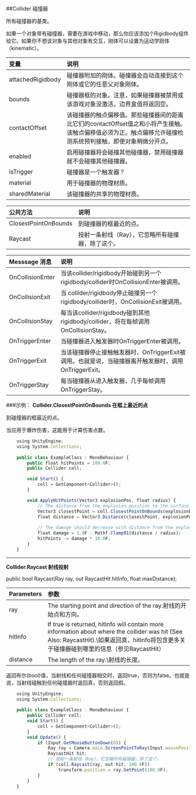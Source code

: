 ##Collider 碰撞器

所有碰撞器的基类。

如果一个对象带有碰撞器，需要在游戏中移动，那么你应该添加个Rigidbody组件给它。如果你不想该对象与其他对象有交互，刚体可以设置为运动学刚体（kinematic）。


|变量|说明|
|:--|:--|
|attachedRigidbody|碰撞器附加的刚体。碰撞器会自动连接到这个刚体或它的任意父对象刚体。|
|bounds|碰撞器框的对象。注意，如果碰撞器被禁用或该游戏对象没激活，边界盒值将返回空。|
|contactOffset|该碰撞器的触点偏移值。那些碰撞器间的距离比它们的contactOffset值之和小将产生接触。该触点偏移值必须为正。触点偏移允许碰撞检测系统预判接触，即使对象稍微分开点。|
|enabled|启用碰撞器将会碰撞其他碰撞器，禁用碰撞器就不会碰撞其他碰撞器。|
|isTrigger|碰撞器是一个触发器？|
|material|用于碰撞器的物理材质。|
|sharedMaterial|该碰撞器的共享的物理材质。|


|公共方法|说明|
|:--|:--|
|ClosestPointOnBounds|到碰撞器的框最近的点。|
|Raycast|投射一条射线（Ray），它忽略所有碰撞器，除了这个。|

|Messsage 消息|说明|
|:--|:--|
|OnCollisionEnter|当该collider/rigidbody开始碰到另一个rigidbody/collider时OnCollisionEnter被调用。|
|OnCollisionExit|当 collider/rigidbody停止碰撞另一个 rigidbody/collider时，OnCollisionExit被调用。|
|OnCollisionStay|每当该collider/rigidbody碰到其他rigidbody/collider，将在每帧调用OnCollisionStay。|
|OnTriggerEnter|当碰撞器进入触发器时OnTriggerEnter被调用。|
|OnTriggerExit|当该碰撞器停止接触触发器时，OnTriggerExit被调用。也就是说，当碰撞器离开触发器时，调用OnTriggerExit。|
|OnTriggerStay|每当碰撞器从进入触发器，几乎每帧调用OnTriggerStay。|

###示例：
**Collider.ClosestPointOnBounds 在框上最近的点**

到碰撞器的框最近的点。

当应用于爆炸伤害，这能用于计算伤害点数。

```javascript
    using UnityEngine;
    using System.Collections;
 
    public class ExampleClass : MonoBehaviour {
        public float hitPoints = 100.0F;
        public Collider coll;

        void Start() {
            coll = GetComponent<Collider>();
        }

        void ApplyHitPoints(Vector3 explosionPos, float radius) {
            // The distance from the explosion position to the surface of the collider.
            Vector3 closestPoint = coll.ClosestPointOnBounds(explosionPos);
            float distance = Vector3.Distance(closestPoint, explosionPos);
 
            // The damage should decrease with distance from the explosion.
            float damage = 1.0F - Mathf.Clamp01(distance / radius);
            hitPoints -= damage * 10.0F;
        }
    }
```

---

**Collider.Raycast 射线投射**

public bool Raycast(Ray ray, out RaycastHit hitInfo, float maxDistance);

|Parameters|参数|
|:--|:--|
|ray|The starting point and direction of the ray.射线的开始点和方向。|
|hitInfo|If true is returned, hitInfo will contain more information about where the collider was hit (See Also: RaycastHit).\\如果返回真，hitInfo将包含更多关于碰撞器碰到哪里的信息（参见RaycastHit）|
|distance|The length of the ray.\\射线的长度。|


返回布尔(bool)值，当射线和任何碰撞器相交时，返回true，否则为false。也就是说，当射线碰触到任何碰撞器时返回真，否则返回假。

```javascript
    using UnityEngine;
    using System.Collections;
 
    public class ExampleClass : MonoBehaviour {
        public Collider coll;
        void Start() {
            coll = GetComponent<Collider>();
        }
        void Update() {
            if (Input.GetMouseButtonDown(0)) {
                Ray ray = Camera.main.ScreenPointToRay(Input.mousePosition);
                RaycastHit hit;
                // 投射一条射线（Ray），它忽略所有碰撞器，除了这个。
                if (coll.Raycast(ray, out hit, 100.0F))
                    transform.position = ray.GetPoint(100.0F);
            }
        }
    }
```